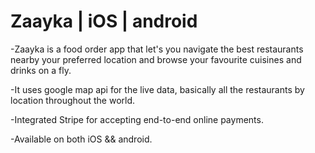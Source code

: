 # Zaayka | iOS | android

-Zaayka is a food order app that let's you navigate the best restaurants nearby your preferred location and browse your favourite cuisines and drinks on a fly.

-It uses google map api for the live data, basically all the restaurants by location throughout the world.

-Integrated Stripe for accepting end-to-end online payments.

-Available on both iOS && android.
